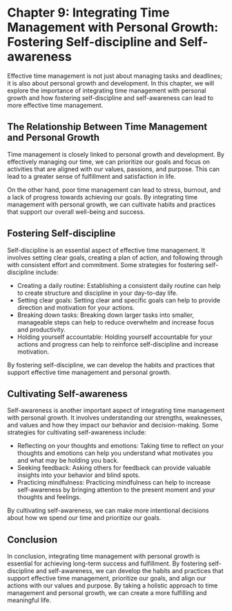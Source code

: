 Chapter 9: Integrating Time Management with Personal Growth: Fostering Self-discipline and Self-awareness
=========================================================================================================

Effective time management is not just about managing tasks and deadlines; it is also about personal growth and development. In this chapter, we will explore the importance of integrating time management with personal growth and how fostering self-discipline and self-awareness can lead to more effective time management.

The Relationship Between Time Management and Personal Growth
------------------------------------------------------------

Time management is closely linked to personal growth and development. By effectively managing our time, we can prioritize our goals and focus on activities that are aligned with our values, passions, and purpose. This can lead to a greater sense of fulfillment and satisfaction in life.

On the other hand, poor time management can lead to stress, burnout, and a lack of progress towards achieving our goals. By integrating time management with personal growth, we can cultivate habits and practices that support our overall well-being and success.

Fostering Self-discipline
-------------------------

Self-discipline is an essential aspect of effective time management. It involves setting clear goals, creating a plan of action, and following through with consistent effort and commitment. Some strategies for fostering self-discipline include:

* Creating a daily routine: Establishing a consistent daily routine can help to create structure and discipline in your day-to-day life.
* Setting clear goals: Setting clear and specific goals can help to provide direction and motivation for your actions.
* Breaking down tasks: Breaking down larger tasks into smaller, manageable steps can help to reduce overwhelm and increase focus and productivity.
* Holding yourself accountable: Holding yourself accountable for your actions and progress can help to reinforce self-discipline and increase motivation.

By fostering self-discipline, we can develop the habits and practices that support effective time management and personal growth.

Cultivating Self-awareness
--------------------------

Self-awareness is another important aspect of integrating time management with personal growth. It involves understanding our strengths, weaknesses, and values and how they impact our behavior and decision-making. Some strategies for cultivating self-awareness include:

* Reflecting on your thoughts and emotions: Taking time to reflect on your thoughts and emotions can help you understand what motivates you and what may be holding you back.
* Seeking feedback: Asking others for feedback can provide valuable insights into your behavior and blind spots.
* Practicing mindfulness: Practicing mindfulness can help to increase self-awareness by bringing attention to the present moment and your thoughts and feelings.

By cultivating self-awareness, we can make more intentional decisions about how we spend our time and prioritize our goals.

Conclusion
----------

In conclusion, integrating time management with personal growth is essential for achieving long-term success and fulfillment. By fostering self-discipline and self-awareness, we can develop the habits and practices that support effective time management, prioritize our goals, and align our actions with our values and purpose. By taking a holistic approach to time management and personal growth, we can create a more fulfilling and meaningful life.
